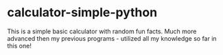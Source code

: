 # calculator-simple-python
This is a simple basic calculator with random fun facts. Much more advanced then my previous programs - utilized all my knowledge so far in this one!
